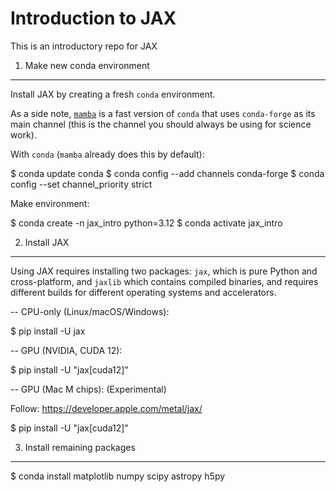 Introduction to JAX
===================
This is an introductory repo for JAX

1. Make new conda environment
-----------------------------
Install JAX by creating a fresh `conda` environment. 

As a side note, [`mamba`](https://mamba.readthedocs.io/en/latest/installation/mamba-installation.html) is a fast version of `conda` that uses `conda-forge` as its main channel (this is the channel you should always be using for science work).

With `conda` (`mamba` already does this by default):

$ conda update conda
$ conda config --add channels conda-forge
$ conda config --set channel_priority strict

Make environment:

$ conda create -n jax_intro python=3.12
$ conda activate jax_intro


2. Install JAX
-----------------------------

Using JAX requires installing two packages: `jax`, which is pure Python and cross-platform, and `jaxlib` which contains compiled binaries, and requires different builds for different operating systems and accelerators.

-- CPU-only (Linux/macOS/Windows):

$ pip install -U jax


-- GPU (NVIDIA, CUDA 12):

$ pip install -U "jax[cuda12]"


-- GPU (Mac M chips): (Experimental)

Follow: https://developer.apple.com/metal/jax/

$ pip install -U "jax[cuda12]"


3. Install remaining packages
-----------------------------

$ conda install matplotlib numpy scipy astropy h5py
